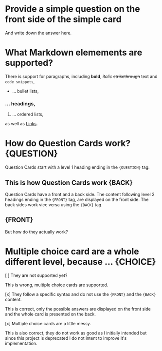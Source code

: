 # Provide a simple question on the front side of the simple card

And write down the answer here.


# What Markdown elemements are supported?

There is support for paragraphs, including **bold**, *italic* ~~strikethrough~~ text and `code snippets`,

* ... bullet lists,

### ... headings,

1. ... ordered lists,

as well as [Links](https://github.com/lfriesecke/CardDown).


# How do Question Cards work? {QUESTION}

Question Cards start with a level 1 heading ending in the `{QUESTION}` tag.

## This is how Question Cards work {BACK}

Question Cards have a front and a back side. The content following level 2 headings ending in the `{FRONT}` tag, are displayed on the front side. The back sides work vice versa using the `{BACK}` tag.

## {FRONT}

But how do they actually work?


# Multiple choice card are a whole different level, because ... {CHOICE}

[ ] They are not supported yet?

This is wrong, multiple choice cards are supported.

[x] They follow a specific syntax and do not use the `{FRONT}` and the `{BACK}` content.

This is correct, only the possible answers are displayed on the front side and the whole card is presented on the back.

[x] Multiple choice cards are a little messy.

This is also correct, they do not work as good as I initially intended but since this project is deprecated I do not intent to improve it's implementation.
